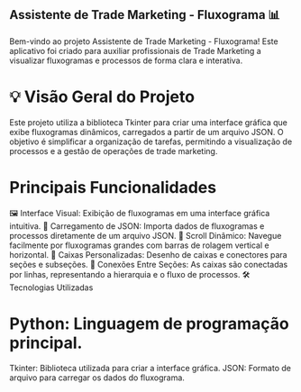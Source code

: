 
## Assistente de Trade Marketing - Fluxograma 📊
Bem-vindo ao projeto Assistente de Trade Marketing - Fluxograma! Este aplicativo foi criado para auxiliar profissionais de Trade Marketing a visualizar fluxogramas e processos de forma clara e interativa.

# 💡 Visão Geral do Projeto
Este projeto utiliza a biblioteca Tkinter para criar uma interface gráfica que exibe fluxogramas dinâmicos, carregados a partir de um arquivo JSON. O objetivo é simplificar a organização de tarefas, permitindo a visualização de processos e a gestão de operações de trade marketing.

# Principais Funcionalidades
🖼️ Interface Visual: Exibição de fluxogramas em uma interface gráfica intuitiva.
📑 Carregamento de JSON: Importa dados de fluxogramas e processos diretamente de um arquivo JSON.
🔄 Scroll Dinâmico: Navegue facilmente por fluxogramas grandes com barras de rolagem vertical e horizontal.
🎨 Caixas Personalizadas: Desenho de caixas e conectores para seções e subseções.
🔗 Conexões Entre Seções: As caixas são conectadas por linhas, representando a hierarquia e o fluxo de processos.
🛠️ Tecnologias Utilizadas
# Python: Linguagem de programação principal.
Tkinter: Biblioteca utilizada para criar a interface gráfica.
JSON: Formato de arquivo para carregar os dados do fluxograma.
